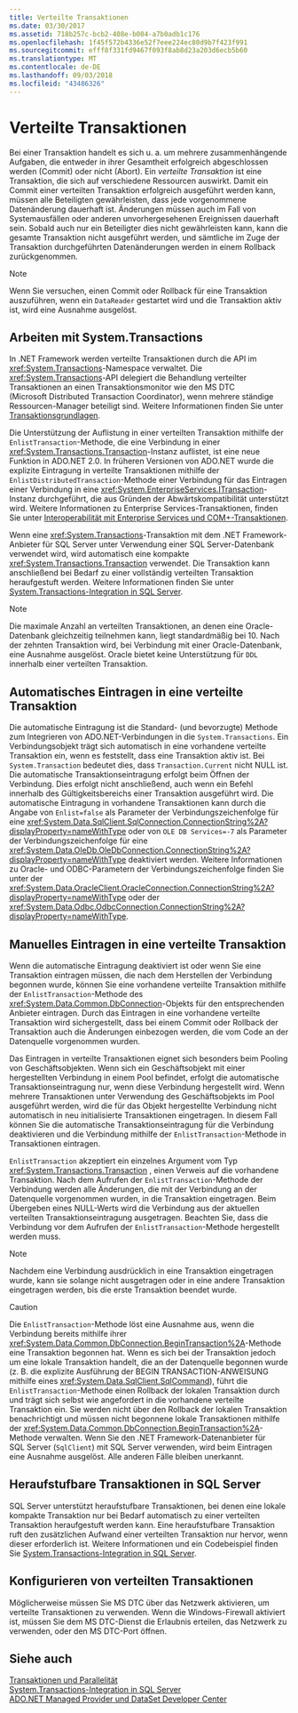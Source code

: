 ```yaml
---
title: Verteilte Transaktionen
ms.date: 03/30/2017
ms.assetid: 718b257c-bcb2-408e-b004-a7b0adb1c176
ms.openlocfilehash: 1f45f572b4336e52f7eee224ec80d9b7f423f991
ms.sourcegitcommit: efff8f331fd9467f093f8ab8d23a203d6ecb5b60
ms.translationtype: MT
ms.contentlocale: de-DE
ms.lasthandoff: 09/03/2018
ms.locfileid: "43486326"
---
```

# <a name="distributed-transactions"></a>Verteilte Transaktionen
Bei einer Transaktion handelt es sich u. a. um mehrere zusammenhängende Aufgaben, die entweder in ihrer Gesamtheit erfolgreich abgeschlossen werden (Commit) oder nicht (Abort). Ein *verteilte Transaktion* ist eine Transaktion, die sich auf verschiedene Ressourcen auswirkt. Damit ein Commit einer verteilten Transaktion erfolgreich ausgeführt werden kann, müssen alle Beteiligten gewährleisten, dass jede vorgenommene Datenänderung dauerhaft ist. Änderungen müssen auch im Fall von Systemausfällen oder anderen unvorhergesehenen Ereignissen dauerhaft sein. Sobald auch nur ein Beteiligter dies nicht gewährleisten kann, kann die gesamte Transaktion nicht ausgeführt werden, und sämtliche im Zuge der Transaktion durchgeführten Datenänderungen werden in einem Rollback zurückgenommen.  
  
> [!NOTE]
>  Wenn Sie versuchen, einen Commit oder Rollback für eine Transaktion auszuführen, wenn ein `DataReader` gestartet wird und die Transaktion aktiv ist, wird eine Ausnahme ausgelöst.  
  
## <a name="working-with-systemtransactions"></a>Arbeiten mit System.Transactions  
 In .NET Framework werden verteilte Transaktionen durch die API im <xref:System.Transactions>-Namespace verwaltet. Die <xref:System.Transactions>-API delegiert die Behandlung verteilter Transaktionen an einen Transaktionsmonitor wie den MS DTC (Microsoft Distributed Transaction Coordinator), wenn mehrere ständige Ressourcen-Manager beteiligt sind. Weitere Informationen finden Sie unter [Transaktionsgrundlagen](../../../../docs/framework/data/transactions/transaction-fundamentals.md).  
  
 Die Unterstützung der Auflistung in einer verteilten Transaktion mithilfe der `EnlistTransaction`-Methode, die eine Verbindung in einer <xref:System.Transactions.Transaction>-Instanz auflistet, ist eine neue Funktion in ADO.NET 2.0. In früheren Versionen von ADO.NET wurde die explizite Eintragung in verteilte Transaktionen mithilfe der `EnlistDistributedTransaction`-Methode einer Verbindung für das Eintragen einer Verbindung in eine <xref:System.EnterpriseServices.ITransaction>-Instanz durchgeführt, die aus Gründen der Abwärtskompatibilität unterstützt wird. Weitere Informationen zu Enterprise Services-Transaktionen, finden Sie unter [Interoperabilität mit Enterprise Services und COM+-Transaktionen](../../../../docs/framework/data/transactions/interoperability-with-enterprise-services-and-com-transactions.md).  
  
 Wenn eine <xref:System.Transactions>-Transaktion mit dem .NET Framework-Anbieter für SQL Server unter Verwendung einer SQL Server-Datenbank verwendet wird, wird automatisch eine kompakte <xref:System.Transactions.Transaction> verwendet. Die Transaktion kann anschließend bei Bedarf zu einer vollständig verteilten Transaktion heraufgestuft werden. Weitere Informationen finden Sie unter [System.Transactions-Integration in SQL Server](../../../../docs/framework/data/adonet/system-transactions-integration-with-sql-server.md).  
  
> [!NOTE]
>  Die maximale Anzahl an verteilten Transaktionen, an denen eine Oracle-Datenbank gleichzeitig teilnehmen kann, liegt standardmäßig bei 10. Nach der zehnten Transaktion wird, bei Verbindung mit einer Oracle-Datenbank, eine Ausnahme ausgelöst. Oracle bietet keine Unterstützung für `DDL` innerhalb einer verteilten Transaktion.  
  
## <a name="automatically-enlisting-in-a-distributed-transaction"></a>Automatisches Eintragen in eine verteilte Transaktion  
 Die automatische Eintragung ist die Standard- (und bevorzugte) Methode zum Integrieren von ADO.NET-Verbindungen in die `System.Transactions`. Ein Verbindungsobjekt trägt sich automatisch in eine vorhandene verteilte Transaktion ein, wenn es feststellt, dass eine Transaktion aktiv ist. Bei `System.Transaction` bedeutet dies, dass `Transaction.Current` nicht NULL ist. Die automatische Transaktionseintragung erfolgt beim Öffnen der Verbindung. Dies erfolgt nicht anschließend, auch wenn ein Befehl innerhalb des Gültigkeitsbereichs einer Transaktion ausgeführt wird. Die automatische Eintragung in vorhandene Transaktionen kann durch die Angabe von `Enlist=false` als Parameter der Verbindungszeichenfolge für eine <xref:System.Data.SqlClient.SqlConnection.ConnectionString%2A?displayProperty=nameWithType> oder von `OLE DB Services=-7` als Parameter der Verbindungszeichenfolge für eine <xref:System.Data.OleDb.OleDbConnection.ConnectionString%2A?displayProperty=nameWithType> deaktiviert werden. Weitere Informationen zu Oracle- und ODBC-Parametern der Verbindungszeichenfolge finden Sie unter der <xref:System.Data.OracleClient.OracleConnection.ConnectionString%2A?displayProperty=nameWithType> oder der <xref:System.Data.Odbc.OdbcConnection.ConnectionString%2A?displayProperty=nameWithType>.  
  
## <a name="manually-enlisting-in-a-distributed-transaction"></a>Manuelles Eintragen in eine verteilte Transaktion  
 Wenn die automatische Eintragung deaktiviert ist oder wenn Sie eine Transaktion eintragen müssen, die nach dem Herstellen der Verbindung begonnen wurde, können Sie eine vorhandene verteilte Transaktion mithilfe der `EnlistTransaction`-Methode des <xref:System.Data.Common.DbConnection>-Objekts für den entsprechenden Anbieter eintragen. Durch das Eintragen in eine vorhandene verteilte Transaktion wird sichergestellt, dass bei einem Commit oder Rollback der Transaktion auch die Änderungen einbezogen werden, die vom Code an der Datenquelle vorgenommen wurden.  
  
 Das Eintragen in verteilte Transaktionen eignet sich besonders beim Pooling von Geschäftsobjekten. Wenn sich ein Geschäftsobjekt mit einer hergestellten Verbindung in einem Pool befindet, erfolgt die automatische Transaktionseintragung nur, wenn diese Verbindung hergestellt wird. Wenn mehrere Transaktionen unter Verwendung des Geschäftsobjekts im Pool ausgeführt werden, wird die für das Objekt hergestellte Verbindung nicht automatisch in neu initialisierte Transaktionen eingetragen. In diesem Fall können Sie die automatische Transaktionseintragung für die Verbindung deaktivieren und die Verbindung mithilfe der `EnlistTransaction`-Methode in Transaktionen eintragen.  
  
 `EnlistTransaction` akzeptiert ein einzelnes Argument vom Typ <xref:System.Transactions.Transaction> , einen Verweis auf die vorhandene Transaktion. Nach dem Aufrufen der `EnlistTransaction`-Methode der Verbindung werden alle Änderungen, die mit der Verbindung an der Datenquelle vorgenommen wurden, in die Transaktion eingetragen. Beim Übergeben eines NULL-Werts wird die Verbindung aus der aktuellen verteilten Transaktionseintragung ausgetragen. Beachten Sie, dass die Verbindung vor dem Aufrufen der `EnlistTransaction`-Methode hergestellt werden muss.  
  
> [!NOTE]
>  Nachdem eine Verbindung ausdrücklich in eine Transaktion eingetragen wurde, kann sie solange nicht ausgetragen oder in eine andere Transaktion eingetragen werden, bis die erste Transaktion beendet wurde.  
  
> [!CAUTION]
>  Die `EnlistTransaction`-Methode löst eine Ausnahme aus, wenn die Verbindung bereits mithilfe ihrer <xref:System.Data.Common.DbConnection.BeginTransaction%2A>-Methode eine Transaktion begonnen hat. Wenn es sich bei der Transaktion jedoch um eine lokale Transaktion handelt, die an der Datenquelle begonnen wurde (z. B. die explizite Ausführung der BEGIN TRANSACTION-ANWEISUNG mithilfe eines <xref:System.Data.SqlClient.SqlCommand>), führt die `EnlistTransaction`-Methode einen Rollback der lokalen Transaktion durch und trägt sich selbst wie angefordert in die vorhandene verteilte Transaktion ein. Sie werden nicht über den Rollback der lokalen Transaktion benachrichtigt und müssen nicht begonnene lokale Transaktionen mithilfe der <xref:System.Data.Common.DbConnection.BeginTransaction%2A>-Methode verwalten. Wenn Sie den .NET Framework-Datenanbieter für SQL Server (`SqlClient`) mit SQL Server verwenden, wird beim Eintragen eine Ausnahme ausgelöst. Alle anderen Fälle bleiben unerkannt.  
  
## <a name="promotable-transactions-in-sql-server"></a>Heraufstufbare Transaktionen in SQL Server  
 SQL Server unterstützt heraufstufbare Transaktionen, bei denen eine lokale kompakte Transaktion nur bei Bedarf automatisch zu einer verteilten Transaktion heraufgestuft werden kann. Eine heraufstufbare Transaktion ruft den zusätzlichen Aufwand einer verteilten Transaktion nur hervor, wenn dieser erforderlich ist. Weitere Informationen und ein Codebeispiel finden Sie [System.Transactions-Integration in SQL Server](../../../../docs/framework/data/adonet/system-transactions-integration-with-sql-server.md).  
  
## <a name="configuring-distributed-transactions"></a>Konfigurieren von verteilten Transaktionen  
 Möglicherweise müssen Sie MS DTC über das Netzwerk aktivieren, um verteilte Transaktionen zu verwenden. Wenn die Windows-Firewall aktiviert ist, müssen Sie dem MS DTC-Dienst die Erlaubnis erteilen, das Netzwerk zu verwenden, oder den MS DTC-Port öffnen.  
  
## <a name="see-also"></a>Siehe auch  
 [Transaktionen und Parallelität](../../../../docs/framework/data/adonet/transactions-and-concurrency.md)  
 [System.Transactions-Integration in SQL Server](../../../../docs/framework/data/adonet/system-transactions-integration-with-sql-server.md)  
 [ADO.NET Managed Provider und DataSet Developer Center](https://go.microsoft.com/fwlink/?LinkId=217917)
